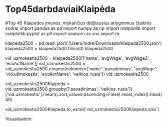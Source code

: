 # Top45darbdaviaiKlaipėda
#Top 45 Klaipėdos įmonės, mokančios didžiausius atlyginimus (šaltinis sodra)
import pandas as pd
import numpy as np
import matplotlib
import matplotlib.pyplot as plt
import seaborn as sns
import re

klaipeda2500 = pd.read_json('/Users/indre/Downloads/Klaipeda2500.json')
klaipeda2500 = klaipeda2500.fillna(0)
klaipeda2500

vid_uzmokestis2500 = klaipeda2500[['name', 'avgWage', 'avgWage2', 'ecoActName']]
vid_uzmokestis2500 = vid_uzmokestis2500.rename(columns={'name':'pavadinimas', 'avgWage': 'vid.užmokestis', 'ecoActName': 'veiklos_rusis'})
vid_uzmokestis2500

vid_uzmokestis2500Klaipeda = vid_uzmokestis2500.groupby(['pavadinimas', 'veiklos_rusis'])['vid.užmokestis'].mean().sort_values(ascending=False).reset_index().head(45)

vid_uzmokestis2500Klaipeda.to_excel('vid_uzmokestis2500Klaipeda.xlsx')


Visualisation: 

